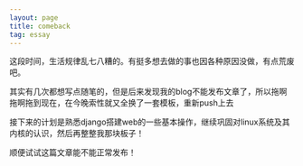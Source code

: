 ```yaml
---
layout: page
title: comeback
tag: essay
---
```


这段时间，生活规律乱七八糟的。有挺多想去做的事也因各种原因没做，有点荒废吧。

其实有几次都想写点随笔的，但是后来发现我的blog不能发布文章了，所以拖啊拖啊拖到现在，在今晚索性就又全换了一套模板，重新push上去

接下来的计划是熟悉django搭建web的一些基本操作，继续巩固对linux系统及其内核的认识，然后再整整我那块板子！

顺便试试这篇文章能不能正常发布！
